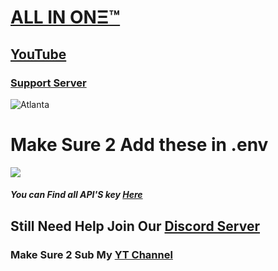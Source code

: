 # [ALL IN ONΞ™](https://tinyurl.com/3jvb65tv)
## [YouTube](https://tinyurl.com/3jvb65tv )
### [Support Server](https://discord.gg/ndfEefv9aw)
<img style="margin: 0 10px 0 0;" alt="Atlanta" src="https://media.discordapp.net/attachments/944947022539141140/947002440069312562/Warmaster_logo.png">
<h1>Make Sure 2 Add these in .env</h1>
  <img src="env.png">
  <h5>You can Find all API'S key <a href="https://discord.gg/pXRT2FusPb">Here</a></h5>

  <h2>Still Need Help Join Our <a href="https://discord.gg/pXRT2FusPb">Discord Server</a></h2>


  <h3>Make Sure 2 Sub My <a href="https://discord.gg/pXRT2FusPb">YT Channel</a></h3>